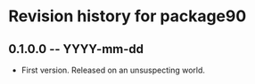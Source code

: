 # Revision history for package90

## 0.1.0.0 -- YYYY-mm-dd

* First version. Released on an unsuspecting world.
